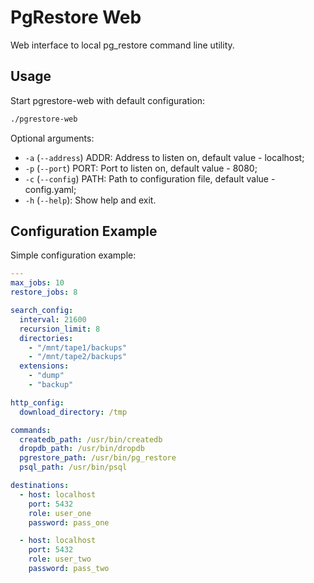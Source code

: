 # PgRestore Web

Web interface to local pg_restore command line utility.

## Usage

Start pgrestore-web with default configuration:

```bash
./pgrestore-web
```

Optional arguments:

* `-a` (`--address`) ADDR: Address to listen on, default value - localhost;
* `-p` (`--port`) PORT: Port to listen on, default value - 8080;
* `-c` (`--config`) PATH: Path to configuration file, default value - config.yaml;
* `-h` (`--help`): Show help and exit.

## Configuration Example

Simple configuration example:

```yaml
---
max_jobs: 10
restore_jobs: 8

search_config:
  interval: 21600
  recursion_limit: 8
  directories:
    - "/mnt/tape1/backups"
    - "/mnt/tape2/backups"
  extensions:
    - "dump"
    - "backup"

http_config:
  download_directory: /tmp

commands:
  createdb_path: /usr/bin/createdb
  dropdb_path: /usr/bin/dropdb
  pgrestore_path: /usr/bin/pg_restore
  psql_path: /usr/bin/psql

destinations:
  - host: localhost
    port: 5432
    role: user_one
    password: pass_one

  - host: localhost
    port: 5432
    role: user_two
    password: pass_two
```
